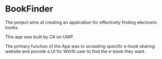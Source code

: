 # BookFinder

The project aims at creating an application for effectively finding electronic books.

This app was built by C# on UWP.

The primary function of the App was to scrawling specific e-book sharing website and provide a UI for Win10 user to find the e-book they want.
